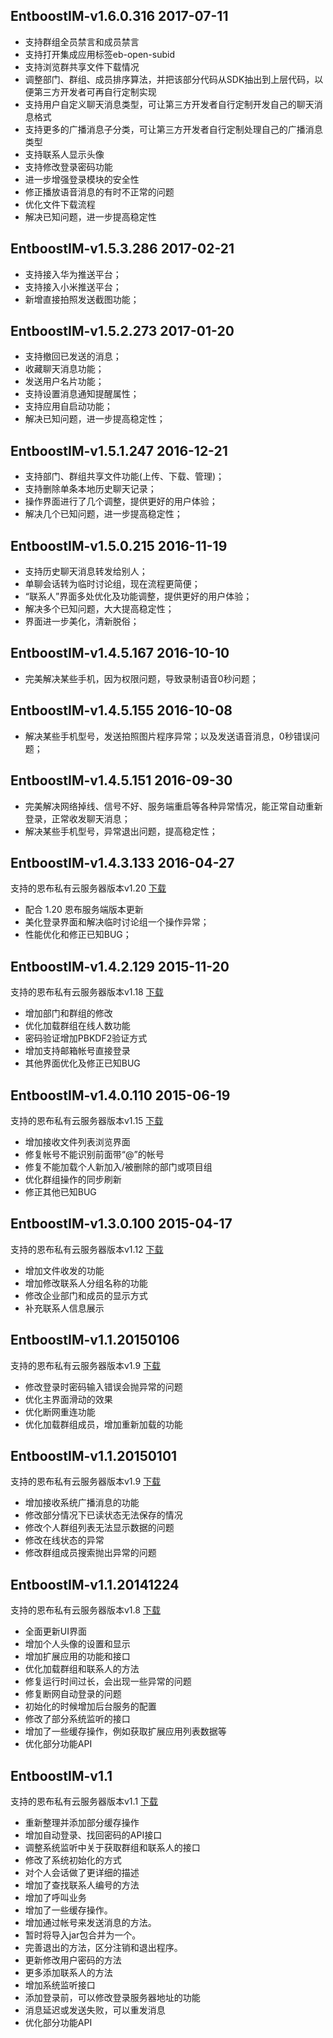 ﻿EntboostIM-v1.6.0.316 2017-07-11
----------
- 支持群组全员禁言和成员禁言
- 支持打开集成应用标签eb-open-subid
- 支持浏览群共享文件下载情况
- 调整部门、群组、成员排序算法，并把该部分代码从SDK抽出到上层代码，以便第三方开发者可再自行定制实现
- 支持用户自定义聊天消息类型，可让第三方开发者自行定制开发自己的聊天消息格式
- 支持更多的广播消息子分类，可让第三方开发者自行定制处理自己的广播消息类型
- 支持联系人显示头像
- 支持修改登录密码功能
- 进一步增强登录模块的安全性
- 修正播放语音消息的有时不正常的问题
- 优化文件下载流程
- 解决已知问题，进一步提高稳定性

EntboostIM-v1.5.3.286 2017-02-21
----------
- 支持接入华为推送平台；
- 支持接入小米推送平台；
- 新增直接拍照发送截图功能；

EntboostIM-v1.5.2.273 2017-01-20
----------
- 支持撤回已发送的消息；
- 收藏聊天消息功能；
- 发送用户名片功能；
- 支持设置消息通知提醒属性；
- 支持应用自启动功能；
- 解决已知问题，进一步提高稳定性；

EntboostIM-v1.5.1.247 2016-12-21
----------
- 支持部门、群组共享文件功能(上传、下载、管理)；
- 支持删除单条本地历史聊天记录；
- 操作界面进行了几个调整，提供更好的用户体验；
- 解决几个已知问题，进一步提高稳定性；

EntboostIM-v1.5.0.215 2016-11-19
----------
- 支持历史聊天消息转发给别人；
- 单聊会话转为临时讨论组，现在流程更简便；
- “联系人”界面多处优化及功能调整，提供更好的用户体验；
- 解决多个已知问题，大大提高稳定性；
- 界面进一步美化，清新脱俗；

EntboostIM-v1.4.5.167 2016-10-10
----------
- 完美解决某些手机，因为权限问题，导致录制语音0秒问题；

EntboostIM-v1.4.5.155 2016-10-08
----------
- 解决某些手机型号，发送拍照图片程序异常；以及发送语音消息，0秒错误问题；

EntboostIM-v1.4.5.151 2016-09-30
----------
- 完美解决网络掉线、信号不好、服务端重启等各种异常情况，能正常自动重新登录，正常收发聊天消息；
- 解决某些手机型号，异常退出问题，提高稳定性；

EntboostIM-v1.4.3.133 2016-04-27
----------
支持的恩布私有云服务器版本v1.20   [下载](http://doc.entboost.com/index.php/Downloads)
- 配合 1.20 恩布服务端版本更新
- 美化登录界面和解决临时讨论组一个操作异常；
- 性能优化和修正已知BUG；

EntboostIM-v1.4.2.129 2015-11-20
----------
支持的恩布私有云服务器版本v1.18   [下载](http://doc.entboost.com/index.php/Downloads)
- 增加部门和群组的修改
- 优化加载群组在线人数功能
- 密码验证增加PBKDF2验证方式
- 增加支持邮箱帐号直接登录
- 其他界面优化及修正已知BUG

EntboostIM-v1.4.0.110 2015-06-19
----------
支持的恩布私有云服务器版本v1.15   [下载](http://doc.entboost.com/index.php/Downloads)
- 增加接收文件列表浏览界面
- 修复帐号不能识别前面带“@”的帐号
- 修复不能加载个人新加入/被删除的部门或项目组
- 优化群组操作的同步刷新
- 修正其他已知BUG

EntboostIM-v1.3.0.100 2015-04-17
----------
支持的恩布私有云服务器版本v1.12   [下载](http://doc.entboost.com/index.php/Downloads)
- 增加文件收发的功能
- 增加修改联系人分组名称的功能
- 修改企业部门和成员的显示方式
- 补充联系人信息展示

EntboostIM-v1.1.20150106
----------
支持的恩布私有云服务器版本v1.9   [下载](http://doc.entboost.com/index.php/Downloads)
- 修改登录时密码输入错误会抛异常的问题
- 优化主界面滑动的效果
- 优化断网重连功能
- 优化加载群组成员，增加重新加载的功能

EntboostIM-v1.1.20150101
----------
支持的恩布私有云服务器版本v1.9   [下载](http://doc.entboost.com/index.php/Downloads)
- 增加接收系统广播消息的功能
- 修改部分情况下已读状态无法保存的情况
- 修改个人群组列表无法显示数据的问题
- 修改在线状态的异常
- 修改群组成员搜索抛出异常的问题

EntboostIM-v1.1.20141224
----------
支持的恩布私有云服务器版本v1.8   [下载](http://doc.entboost.com/index.php/Downloads)
- 全面更新UI界面
- 增加个人头像的设置和显示
- 增加扩展应用的功能和接口
- 优化加载群组和联系人的方法
- 修复运行时间过长，会出现一些异常的问题
- 修复断网自动登录的问题
- 初始化的时候增加后台服务的配置
- 修改了部分系统监听的接口
- 增加了一些缓存操作，例如获取扩展应用列表数据等
- 优化部分功能API

EntboostIM-v1.1
----------
支持的恩布私有云服务器版本v1.1   [下载](http://doc.entboost.com/index.php/Downloads)
- 重新整理并添加部分缓存操作
- 增加自动登录、找回密码的API接口
- 调整系统监听中关于获取群组和联系人的接口
- 修改了系统初始化的方式
- 对个人会话做了更详细的描述
- 增加了查找联系人编号的方法
- 增加了呼叫业务
- 增加了一些缓存操作。
- 增加通过帐号来发送消息的方法。
- 暂时将导入jar包合并为一个。
- 完善退出的方法，区分注销和退出程序。
- 更新修改用户密码的方法
- 更多添加联系人的方法
- 增加系统监听接口
- 添加登录前，可以修改登录服务器地址的功能
- 消息延迟或发送失败，可以重发消息
- 优化部分功能API